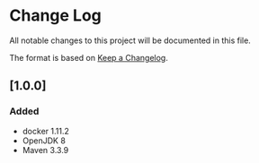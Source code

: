 # Change Log
All notable changes to this project will be documented in this file.

The format is based on [Keep a Changelog](http://keepachangelog.com/).

## [1.0.0]
### Added

- docker 1.11.2
- OpenJDK 8
- Maven 3.3.9